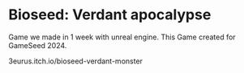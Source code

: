 # Bioseed: Verdant apocalypse

Game we made in 1 week with unreal engine.
This Game created for GameSeed 2024.

3eurus.itch.io/bioseed-verdant-monster
